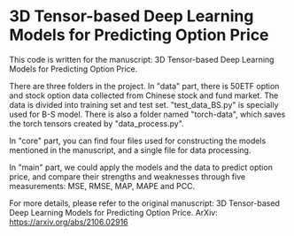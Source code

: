 # 3D Tensor-based Deep Learning Models for Predicting Option Price
This code is written for the manuscript: 3D Tensor-based Deep Learning Models for Predicting Option Price. 

There are three folders in the project. In "data" part, there is 50ETF option and stock option data collected from Chinese stock and fund market. The data is divided into training set and test set. "test_data_BS.py" is specially used for B-S model. There is also a folder named "torch-data", which saves the torch tensors created by "data_process.py".

In "core" part, you can find four files used for constructing the models mentioned in the manuscript, and a single file for data processing.

In "main" part, we could apply the models and the data to predict option price, and compare their strengths and weaknesses through five measurements: MSE, RMSE, MAP, MAPE and PCC.

For more details, please refer to the original manuscript: 3D Tensor-based Deep Learning Models for Predicting Option Price. ArXiv: https://arxiv.org/abs/2106.02916
